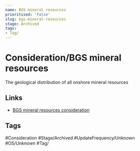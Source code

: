 ```yaml
---
name: BGS mineral resources
prioritised: 'False'
slug: bgs-mineral-resources
stage: Archived
tags:
- Tag/
---
```


# Consideration/BGS mineral resources

The geological distribution of all onshore mineral resources

## Links

* [BGS mineral resources consideration](https://design.planning.data.gov.uk/planning-consideration/bgs-mineral-resources)

## Tags

#Consideration #Stage/Archived #UpdateFrequency/Unknown #OS/Unknown #Tag/